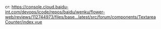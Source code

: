
cr: https://console.cloud.baidu-int.com/devops/icode/repos/baidu/wenku/flower-web/reviews/112744973/files/base...latest/src/forum/components/TextareaCounter/index.vue

